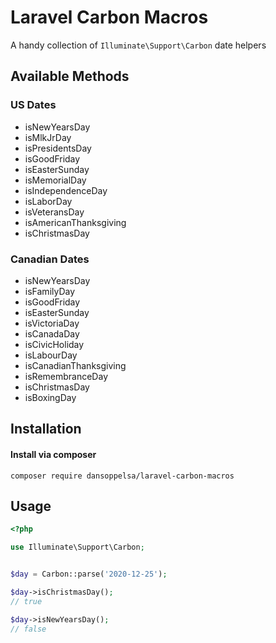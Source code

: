 # Laravel Carbon Macros

A handy collection of `Illuminate\Support\Carbon` date helpers

## Available Methods

### US Dates
- isNewYearsDay
- isMlkJrDay
- isPresidentsDay
- isGoodFriday
- isEasterSunday
- isMemorialDay
- isIndependenceDay
- isLaborDay
- isVeteransDay
- isAmericanThanksgiving
- isChristmasDay

### Canadian Dates
- isNewYearsDay
- isFamilyDay
- isGoodFriday
- isEasterSunday
- isVictoriaDay
- isCanadaDay
- isCivicHoliday
- isLabourDay
- isCanadianThanksgiving
- isRemembranceDay
- isChristmasDay
- isBoxingDay


## Installation
#### Install via composer
```
composer require dansoppelsa/laravel-carbon-macros
```

## Usage
```php
<?php

use Illuminate\Support\Carbon;


$day = Carbon::parse('2020-12-25');

$day->isChristmasDay();
// true

$day->isNewYearsDay();
// false
``` 
